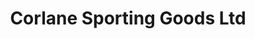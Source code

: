 ---
title: "Corlane Sporting Goods Ltd"
url: /dawson-creek/corlane-sporting-goods-ltd-9-street/
shop: sports
---